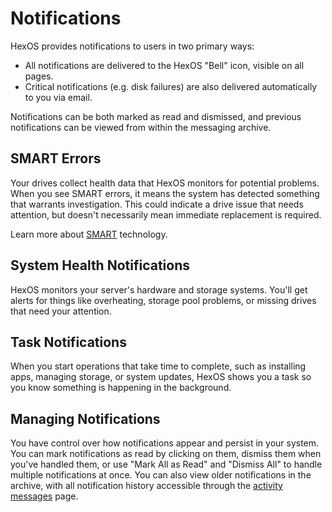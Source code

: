 # Notifications

HexOS provides notifications to users in two primary ways:

- All notifications are delivered to the HexOS "Bell" icon, visible on all pages.  
- Critical notifications (e.g. disk failures) are also delivered automatically to you via email.

Notifications can be both marked as read and dismissed, and previous notifications can be viewed from within the messaging archive.

## SMART Errors

Your drives collect health data that HexOS monitors for potential problems. When you see SMART errors, it means the system has detected something that warrants investigation. This could indicate a drive issue that needs attention, but doesn't necessarily mean immediate replacement is required.

Learn more about [SMART](https://kb.synology.com/en-global/DSM/tutorial/What_is_SMART) technology.

## System Health Notifications

HexOS monitors your server's hardware and storage systems. You'll get alerts for things like overheating, storage pool problems, or missing drives that need your attention.

## Task Notifications

When you start operations that take time to complete, such as 
installing apps, managing storage, or system updates, HexOS
shows you a task so you know something is happening in the
background.

## Managing Notifications

You have control over how notifications appear and persist in your system. You can mark notifications as read by clicking on them, dismiss them when you've handled them, or use "Mark All as Read" and "Dismiss All" to handle multiple notifications at once. You can also view older notifications in the archive, with all notification history accessible through the [activity messages](/features/settings/#activity-history) page.
